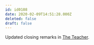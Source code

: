 ```yaml
---
id: id0108
date: 2020-02-09T14:51:28.000Z
deleted: false
draft: false
---
```


Updated closing remarks in [The Teacher][1].

[1]: the-teacher.html